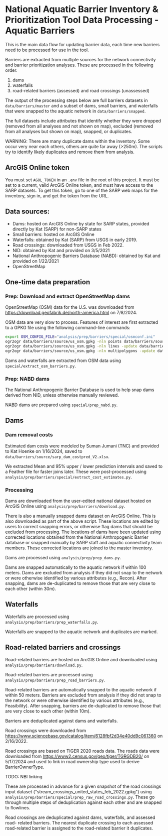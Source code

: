 # National Aquatic Barrier Inventory & Prioritization Tool Data Processing - Aquatic Barriers

This is the main data flow for updating barrier data, each time new barriers need to be processed for use in the tool.

Barriers are extracted from multiple sources for the network connectivity and barrier prioritization analyses.
These are processed in the following order.

1. dams
2. waterfalls
3. road-related barriers (assessed) and road crossings (unassessed)

The output of the processing steps below are full barriers datasets in `data/barriers/master` and a subset of dams, small barriers, and waterfalls that were snapped to the aquatic network in `data/barriers/snapped`.

The full datasets include attributes that identify whether they were dropped (removed from all analyses and not shown on map), excluded (removed from all analyses but shown on map), snapped, or duplicates.

WARNING:
There are many duplicate dams within the inventory. Some occur very near each others, others are quite far away (>250m). The scripts try to identify likely duplicates and remove them from analysis.

## ArcGIS Online token

You must set `AGOL_TOKEN` in an `.env` file in the root of this project. It must be set to a current, valid ArcGIS Online token, and must have access to the SARP datasets. To get this token, go to one of the SARP web maps for the inventory, sign in, and get the token from the URL.

## Data sources:

- Dams: hosted on ArcGIS Online by state for SARP states, provided directly by Kat (SARP) for non-SARP states
- Small barriers: hosted on ArcGIS Online
- Waterfalls: obtained by Kat (SARP) from USGS in early 2019.
- Road crossings: downloaded from USGS in Feb 2022.
- NID: obtained by Kat and provided on 3/5/2021
- National Anthropogenic Barriers Database (NABD): obtained by Kat and provided on 1/22/2021
- OpenStreetMap

## One-time data preparation

### Prep: Download and extract OpenStreetMap dams

OpenStreetMap (OSM) data for the U.S. was downloaded from https://download.geofabrik.de/north-america.html on 7/8/2024.

OSM data are very slow to process. Features of interest are first extracted to a GPKG file using the following command-line commands:

```bash
export OSM_CONFIG_FILE="analysis/prep/barriers/special/osmconf.ini"
ogr2ogr data/barriers/source/us_osm.gpkg -nln points data/barriers/source/us-latest.osm.pbf -sql "SELECT * from points WHERE \"waterway\" in ('waterfall', 'dam', 'weir', 'fish_pass')"
ogr2ogr data/barriers/source/us_osm.gpkg -nln lines -update data/barriers/source/us-latest.osm.pbf -sql "SELECT * from lines WHERE \"waterway\" in ('dam', 'weir', 'fish_pass')"
ogr2ogr data/barriers/source/us_osm.gpkg -nln multipolygons -update data/barriers/source/us-latest.osm.pbf -sql "SELECT * from multipolygons WHERE \"waterway\" in ('dam', 'weir', 'fish_pass')"
```

Dams and waterfalls are extracted from OSM data using `special/extract_osm_barriers.py`.

### Prep: NABD dams

The National Anthropogenic Barrier Database is used to help snap dams derived
from NID, unless otherwise manually reviewed.

NABD dams are prepared using `special/prep_nabd.py`.

## Dams

### Dam removal costs

Estimated dam costs were modeled by Suman Jumani (TNC) and provided to Kat Hoenke on 1/16/2024,
saved to `data/barriers/source/sarp_dam_costpred_V2.xlsx`.

We extracted Mean and 95% upper / lower prediction intervals and saved to a Feather file for faster joins later.
These were post-processed using `analysis/prep/barriers/special/extract_cost_estimates.py`.

### Processing

Dams are downloaded from the user-edited national dataset hosted
on ArcGIS Online using `analysis/prep/barriers/download.py`.

There is also a manually snapped dams dataset on ArcGIS Online. This is also
downloaded as part of the above script. These locations are edited by users to
correct snapping errors, or otherwise flag dams that should be excluded from
processing. The locations of dams have been updated using corrected locations
obtained from the National Anthropogenic Barrier database or snapped manually by
SARP staff and aquatic connectivity team members. These corrected locations are
joined to the master inventory.

Dams are processed using `analysis/prep/prep_dams.py`.

Dams are snapped automatically to the aquatic network if within 100 meters. Dams
are excluded from analysis if they did not snap to the network or were otherwise
identified by various attributes (e.g., Recon). After snapping, dams are
de-duplicated to remove those that are very close to each other (within 30m).

## Waterfalls

Waterfalls are processed using `analysis/prep/barriers/prep_waterfalls.py`.

Waterfalls are snapped to the aquatic network and duplicates are marked.

## Road-related barriers and crossings

Road-related barriers are hosted on ArcGIS Online and downloaded using `analysis/prep/barriers/download.py`.

Road-related barriers are processed using `analysis/prep/barriers/prep_road_barriers.py`.

Road-related barriers are automatically snapped to the aquatic network if within 50
meters. Barriers are excluded from analysis if they did not snap to the network
or were otherwise identified by various attributes (e.g., Feasibility). After
snapping, barriers are de-duplicated to remove those that are very close to each
other (within 10m).

Barriers are deduplicated against dams and waterfalls.

Road crossings were downloaded from https://www.sciencebase.gov/catalog/item/6128fbf2d34e40dd9c061360 on 2/16/2022.

Road crossings are based on TIGER 2020 roads data. The roads data were downloaded
from https://www2.census.gov/geo/tiger/TGRGDB20/ on 5/17/2024 and used to link
in road ownership type used to derive BarrierOwnerType.

TODO: NBI linking

These are processed in advance for a given snapshot of the road crossings input
dataset ("stream_crossings_united_states_feb_2022.gpkg") using
`analysis/prep/barriers/special/prep_raw_road_crossings.py`. These go through
multiple steps of deduplication against each other and are snapped to flowlines.

Road crossings are deduplicated against dams, waterfalls, and assessed road-
related barriers. The nearest duplicate crossing to each assessed road-related
barrier is assigned to the road-related barrier it duplicates.
